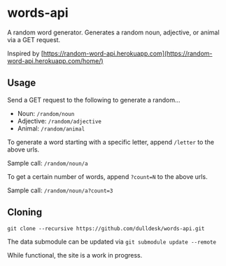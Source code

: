 # words-api
A random word generator. Generates a random noun, adjective, or animal via a GET request.

Inspired by [https://random-word-api.herokuapp.com](https://random-word-api.herokuapp.com/home/)

## Usage
Send a GET request to the following to generate a random...
* Noun: `/random/noun`
* Adjective: `/random/adjective`
* Animal: `/random/animal`

To generate a word starting with a specific letter, append `/letter` to the above urls.

Sample call: `/random/noun/a`

To get a certain number of words, append <code>?count=N</code> to the above urls.

Sample call: `/random/noun/a?count=3`

## Cloning
`git clone --recursive https://github.com/dulldesk/words-api.git`

The data submodule can be updated via `git submodule update --remote`

While functional, the site is a work in progress.

